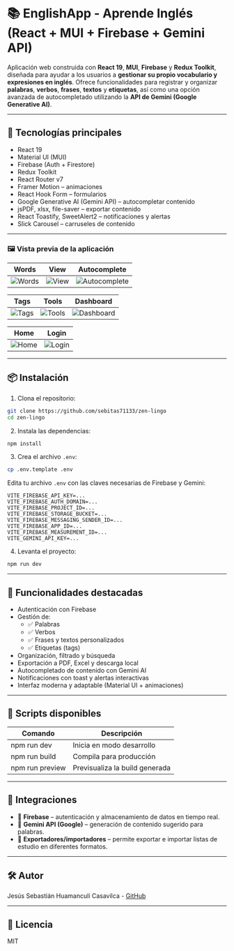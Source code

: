 # 📚 EnglishApp - Aprende Inglés (React + MUI + Firebase + Gemini API)

Aplicación web construida con **React 19**, **MUI**, **Firebase** y **Redux Toolkit**, diseñada para ayudar a los usuarios a **gestionar su propio vocabulario y expresiones en inglés**. Ofrece funcionalidades para registrar y organizar **palabras**, **verbos**, **frases**, **textos** y **etiquetas**, así como una opción avanzada de autocompletado utilizando la **API de Gemini (Google Generative AI)**.

---

## 🚀 Tecnologías principales

- React 19
- Material UI (MUI)
- Firebase (Auth + Firestore)
- Redux Toolkit
- React Router v7
- Framer Motion – animaciones
- React Hook Form – formularios
- Google Generative AI (Gemini API) – autocompletar contenido
- jsPDF, xlsx, file-saver – exportar contenido
- React Toastify, SweetAlert2 – notificaciones y alertas
- Slick Carousel – carruseles de contenido

---

### 🖼️ Vista previa de la aplicación

| Words                                                                                     | View                                                                                     | Autocomplete                                                                                     |
| ----------------------------------------------------------------------------------------- | ---------------------------------------------------------------------------------------- | ------------------------------------------------------------------------------------------- |
| ![Words](https://github.com/user-attachments/assets/afff44d3-663d-4432-b075-05111c2de927) | ![View](https://github.com/user-attachments/assets/6666ec06-7d5f-4c3e-96df-08e25f92599d) | ![Autocomplete](https://github.com/user-attachments/assets/01f403a4-ec1c-417f-b374-4def6a3c60e1) |

| Tags                                                                                     | Tools                                                                                     | Dashboard                                                                                     |
| --------------------------------------------------------------------------------------------- | ---------------------------------------------------------------------------------------------- | ---------------------------------------------------------------------------------------- |
| ![Tags](https://github.com/user-attachments/assets/65de5471-7ca5-4f79-a095-48527242aac3) | ![Tools](https://github.com/user-attachments/assets/e6874873-2c75-4e59-b192-740ed93353f5) | ![Dashboard](https://github.com/user-attachments/assets/87d23939-2dfa-41c3-98fd-7835290ffd61) |

| Home                                                                                     | Login                                                                                    |
| ----------------------------------------------------------------------------------------- | -------------------------------------------------------------------------------------------- |
| ![Home](https://github.com/user-attachments/assets/9f8c21c3-e088-4cf6-ac09-12aacd6bfc0c) | ![Login](https://github.com/user-attachments/assets/ecf8cd0b-7996-4758-9470-04108c1c6868) |


---

## 📦 Instalación

1. Clona el repositorio:

```bash
git clone https://github.com/sebitas71133/zen-lingo
cd zen-lingo
```

2. Instala las dependencias:

```bash
npm install
```

3. Crea el archivo `.env`:

```bash
cp .env.template .env
```
Edita tu archivo `.env` con las claves necesarias de Firebase y Gemini:

```env
VITE_FIREBASE_API_KEY=...
VITE_FIREBASE_AUTH_DOMAIN=...
VITE_FIREBASE_PROJECT_ID=...
VITE_FIREBASE_STORAGE_BUCKET=...
VITE_FIREBASE_MESSAGING_SENDER_ID=...
VITE_FIREBASE_APP_ID=...
VITE_FIREBASE_MEASUREMENT_ID=...
VITE_GEMINI_API_KEY=...
```

4. Levanta el proyecto:

```bash
npm run dev
```

---

## 📘 Funcionalidades destacadas

- Autenticación con Firebase
- Gestión de:
  - ✅ Palabras
  - ✅ Verbos
  - ✅ Frases y textos personalizados
  - ✅ Etiquetas (tags)
- Organización, filtrado y búsqueda
- Exportación a PDF, Excel y descarga local
- Autocompletado de contenido con Gemini AI
- Notificaciones con toast y alertas interactivas
- Interfaz moderna y adaptable (Material UI + animaciones)

---

## 🧪 Scripts disponibles

| Comando         | Descripción                    |
| --------------- | ------------------------------ |
| npm run dev     | Inicia en modo desarrollo      |
| npm run build   | Compila para producción        |
| npm run preview | Previsualiza la build generada |

---

## 🧩 Integraciones

- 🔐 **Firebase** – autenticación y almacenamiento de datos en tiempo real.
- 🤖 **Gemini API (Google)** – generación de contenido sugerido para palabras.
- 🧾 **Exportadores/importadores** – permite exportar e importar listas de estudio en diferentes formatos.

---

## 🛠️ Autor

Jesús Sebastián Huamanculi Casavilca - [GitHub](https://github.com/sebitas71133)

---

## 📄 Licencia

MIT

